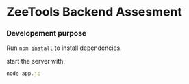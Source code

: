 # ZeeTools Backend Assesment

### Developement purpose

Run `npm install` to install dependencies.


start the server with:

```js
node app.js
```
